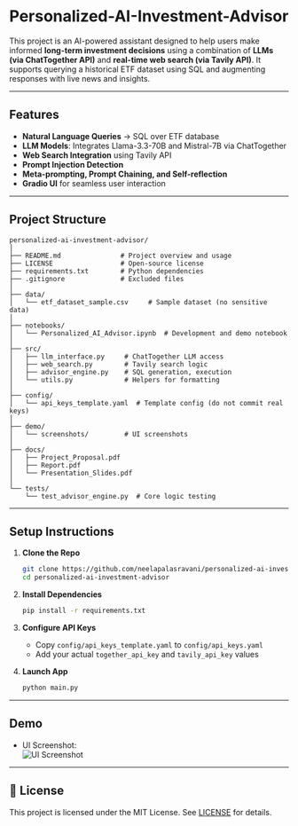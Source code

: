 # Personalized-AI-Investment-Advisor

This project is an AI-powered assistant designed to help users make informed **long-term investment decisions** using a combination of **LLMs (via ChatTogether API)** and **real-time web search (via Tavily API)**. It supports querying a historical ETF dataset using SQL and augmenting responses with live news and insights.

---

## Features

-  **Natural Language Queries** → SQL over ETF database
- **LLM Models**: Integrates Llama-3.3-70B and Mistral-7B via ChatTogether
- **Web Search Integration** using Tavily API
- **Prompt Injection Detection**
- **Meta-prompting, Prompt Chaining, and Self-reflection**
- **Gradio UI** for seamless user interaction

---

## Project Structure

```
personalized-ai-investment-advisor/
│
├── README.md               # Project overview and usage
├── LICENSE                 # Open-source license
├── requirements.txt        # Python dependencies
├── .gitignore              # Excluded files
│
├── data/
│   └── etf_dataset_sample.csv     # Sample dataset (no sensitive data)
│
├── notebooks/
│   └── Personalized_AI_Advisor.ipynb  # Development and demo notebook
│
├── src/
│   ├── llm_interface.py     # ChatTogether LLM access
│   ├── web_search.py        # Tavily search logic
│   ├── advisor_engine.py    # SQL generation, execution
│   └── utils.py             # Helpers for formatting
│
├── config/
│   └── api_keys_template.yaml  # Template config (do not commit real keys)
│
├── demo/    
│   └── screenshots/         # UI screenshots
│
├── docs/
│   ├── Project_Proposal.pdf
│   ├── Report.pdf
│   └── Presentation_Slides.pdf
│
└── tests/
    └── test_advisor_engine.py  # Core logic testing
```

---

##  Setup Instructions

1. **Clone the Repo**
   ```bash
   git clone https://github.com/neelapalasravani/personalized-ai-investment-advisor.git
   cd personalized-ai-investment-advisor
   ```

2. **Install Dependencies**
   ```bash
   pip install -r requirements.txt
   ```

3. **Configure API Keys**
   - Copy `config/api_keys_template.yaml` to `config/api_keys.yaml`
   - Add your actual `together_api_key` and `tavily_api_key` values

4. **Launch App**
   ```bash
   python main.py
   ```

---

## Demo

  
-  UI Screenshot:  
  ![UI Screenshot](demo/screenshots/ui_example.png)

---


## 📄 License

This project is licensed under the MIT License. See [LICENSE](LICENSE) for details.
